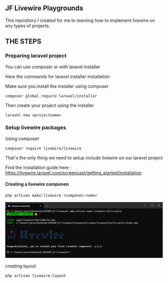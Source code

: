 ## JF Livewire Playgrounds

This repository I created for me to learning how to implement livewire on any types of projects.

## THE STEPS

### Preparing laravel project

You can use composer or with laravel installer

Here the commands for laravel installer installation

Make sure you install the installer using composer
```
composer global require laravel/installer
```
Then create your project using the installer

```
laravel new <projectname>
```



### Setup livewire packages

Using composer
```
composer require livewire/livewire
```

That's the only thing we need to setup include livewire on our laravel project

Find the installation guide here : https://livewire.laravel.com/screencast/getting_started/installation


#### Creating a livewire componen

```
php artisan make:livewire <componen-name>
```

<img src="public/jf-screenshots/livewire-new-component.png">

creating layout 
```
php artisan livewire:layout
```